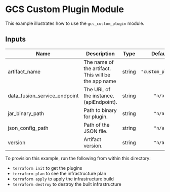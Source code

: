 # GCS Custom Plugin Module

This example illustrates how to use the `gcs_custom_plugin` module.

<!-- BEGINNING OF PRE-COMMIT-TERRAFORM DOCS HOOK -->
## Inputs

| Name | Description | Type | Default | Required |
|------|-------------|:----:|:-----:|:-----:|
| artifact\_name | The name of the artifact. This will be the app name | string | `"custom_plugin"` | yes |
| data\_fusion\_service\_endpoint | The URL of the instance. (apiEndpoint). | string | `"n/a"` | yes |
| jar\_binary\_path | Path to binary for plugin. | string | `"n/a"` | yes |
| json\_config\_path | Path of the JSON file. | string | `"n/a"` | yes |
| version | Artifact version. | string | `"n/a"` | yes |

<!-- END OF PRE-COMMIT-TERRAFORM DOCS HOOK -->

To provision this example, run the following from within this directory:
- `terraform init` to get the plugins
- `terraform plan` to see the infrastructure plan
- `terraform apply` to apply the infrastructure build
- `terraform destroy` to destroy the built infrastructure
